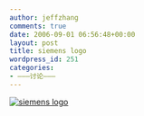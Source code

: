 ```yaml
---
author: jeffzhang
comments: true
date: 2006-09-01 06:56:48+00:00
layout: post
title: siemens logo
wordpress_id: 251
categories:
- ———讨论———
---
```


[![siemens logo](http://simg.sinajs.cn/blog7style/images/common/sg_trans.gif)](http://photo.blog.sina.com.cn/showpic.html#blogid=57f94311010004nb&url=http://static3.photo.sina.com.cn/orignal/57f94311d54aa35b2e502)
